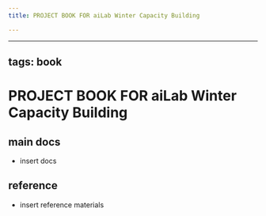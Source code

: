 ```yaml
---
title: PROJECT BOOK FOR aiLab Winter Capacity Building

---
```



---
tags: book
---

PROJECT BOOK FOR aiLab Winter Capacity Building
===

main docs
---

- insert docs

reference
---

- insert reference materials

